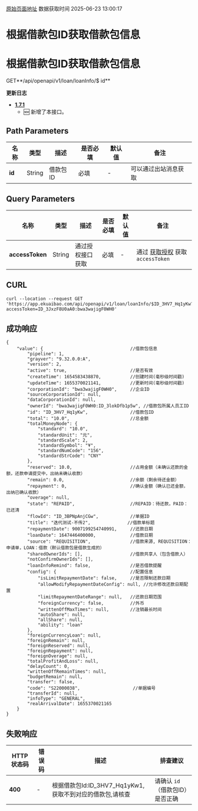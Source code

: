 [原始页面地址](https://docs.ekuaibao.com/docs/open-api/flows/get-flow-byLoanInfoId)
数据获取时间 2025-06-23 13:00:17

# 根据借款包ID获取借款包信息

# 根据借款包ID获取借款包信息  
  
GET**/api/openapi/v1/loan/loanInfo/$ id**

**更新日志**

  * [**1.7.1**](/updateLog/update-log#171)
    * 🆕 新增了本接口。



## Path Parameters​

名称| 类型| 描述| 是否必填| 默认值| 备注  
---|---|---|---|---|---  
**id**|  String| 借款包ID| 必填| -| 可以通过出站消息获取  
  
## Query Parameters​

名称| 类型| 描述| 是否必填| 默认值| 备注  
---|---|---|---|---|---  
**accessToken**|  String| 通过授权接口获取| 必填| -| 通过 [获取授权](/docs/open-api/getting-started/auth) 获取 `accessToken`  
  
## CURL​
    
    
    curl --location --request GET 'https://app.ekuaibao.com/api/openapi/v1/loan/loanInfo/$ID_3HV7_Hq1yKw?accessToken=ID_3JxzF8U0aA0:bwa3wajigF0WH0'  
    

## 成功响应​
    
    
    {  
        "value": {                                 //借款包信息  
            "pipeline": 1,                           
            "grayver": "9.32.0.0:A",                 
            "version": 2,                           
            "active": true,                        //是否有效  
            "createTime": 1654583438870,           //创建时间(毫秒级时间戳)  
            "updateTime": 1655370021141,           //更新时间(毫秒级时间戳)  
            "corporationId": "bwa3wajigF0WH0",     //企业ID  
            "sourceCorporationId": null,  
            "dataCorporationId": null,  
            "ownerId": "bwa3wajigF0WH0:ID_3lokDfb1p5w", //借款包所属人员工ID  
            "id": "ID_3HV7_Hq1yKw",                //借款包ID  
            "total": "10.0",                       //总金额  
            "totalMoneyNode": {  
                "standard": "10.0",  
                "standardUnit": "元",  
                "standardScale": 2,  
                "standardSymbol": "¥",  
                "standardNumCode": "156",  
                "standardStrCode": "CNY"  
            },  
            "reserved": 10.0,                      //占用金额（未确认还款的金额，还款申请提交中，出纳未确认收款）  
            "remain": 0.0,                         //余额（剩余待还金额）  
            "repayment": 0,                        //确认金额（确认已还金额，出纳已确认收款）  
            "overage": null,  
            "state": "REPAID",                     //REPAID：待还款，PAID：已还清  
            "flowId": "ID_3BPNpAnjCGw",            //单据ID  
            "title": "迭代测试-不传2",              //借款单标题  
            "repaymentDate": 9007199254740991,     //还款日期  
            "loanDate": 1647446400000,             //借款日期  
            "source": "REQUISITION",               //借款来源, REQUISITION：申请单，LOAN：借款（默认借款包是借款生成的）  
            "sharedOwnerIds": [],                  //借款共享人（包含借款人）  
            "notConfirmOwnerIds": [],  
            "loanInfoRemind": false,               //是否借款提醒  
            "config": {                            //配置信息  
                "isLimitRepaymentDate": false,     //是否限制还款日期    
                "allowModifyRepaymentDateConfig": null, //允许修改还款日期配置  
                "limitRepaymentDateRange": null,   //还款日期范围  
                "foreignCurrency": false,          //外币  
                "writtenOffMaxTimes": null,        //注销最长时间  
                "autoShare": null,  
                "allShare": null,  
                "ability": "loan"  
            },  
            "foreignCurrencyLoan": null,  
            "foreignRemain": null,  
            "foreignReserved": null,  
            "foreignRepayment": null,  
            "foreignOverage": null,  
            "totalProfitAndLoss": null,  
            "delayCount": 0,  
            "writtenOffRemainTimes": null,  
            "budgetRemain": null,  
            "transfer": false,  
            "code": "S22000038",                    //单据编号  
            "transferId": null,  
            "infoType": "GENERAL",  
            "realArrivalDate": 1655370021165  
        }  
    }  
    

## 失败响应​

HTTP状态码| 错误码| 描述| 排查建议  
---|---|---|---  
**400**|  -| 根据借款包Id:ID_3HV7_Hq1yKw1, 获取不到对应的借款包,请核查| 请确认 `id`（借款包ID）是否正确
